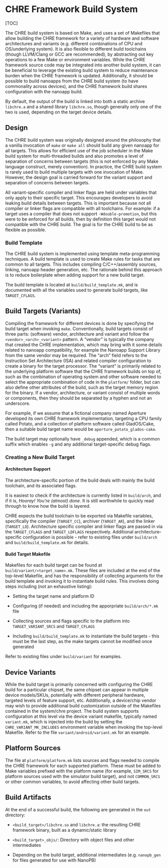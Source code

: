 # CHRE Framework Build System

[TOC]

The CHRE build system is based on Make, and uses a set of Makefiles that allow
building the CHRE framework for a variety of hardware and software architectures
and variants (e.g. different combinations of CPU and OS/underlying system). It
is also flexible to different build toolchains (though LLVM/Clang or GCC are
recommended), by abstracting out key operations to a few Make or environment
variables. While the CHRE framework source code may be integrated into another
build system, it can be beneficial to leverage the existing build system to
reduce maintenance burden when the CHRE framework is updated. Additionally, it
should be possible to build nanoapps from the CHRE build system (to have
commonality across devices), and the CHRE framework build shares configuration
with the nanoapp build.

By default, the output of the build is linked into both a static archive
`libchre.a` and a shared library `libchre.so`, though generally only one of the
two is used, depending on the target device details.

## Design

The CHRE build system was originally designed around the philosophy that a
vanilla invocation of `make` or `make all` should build any given nanoapp for
all targets. This allows for efficient use of the job scheduler in the Make
build system for multi-threaded builds and also promotes a level of separation
of concerns between targets (this is not enforced by any Make language
construct, merely convention). In practice, the CHRE build system is rarely used
to build multiple targets with one invocation of Make. However, the design goal
is carried forward for the variant support and separation of concerns between
targets.

All variant-specific compiler and linker flags are held under variables that
only apply to their specific target. This encourages developers to avoid leaking
build details between targets. This is important because not all compiler or
linker flags are compatible with all toolchains. For example: if a target uses a
compiler that does not support `-Wdouble-promotion`, but this were to be
enforced for all builds, then by definition this target would not compatible
with the CHRE build. The goal is for the CHRE build to be as flexible as
possible.

### Build Template

The CHRE build system is implemented using template meta-programming techniques.
A build template is used to create Make rules for tasks that are common to all
targets. This includes compiling C/C++/assembly sources, linking, nanoapp header
generation, etc. The rationale behind this approach is to reduce boilerplate
when adding support for a new build target.

The build template is located at `build/build_template.mk`, and is documented
with all the variables used to generate build targets, like `TARGET_CFLAGS`.

## Build Targets (Variants)

Compiling the framework for different devices is done by specifying the build
target when invoking `make`. Conventionally, build targets consist of three
parts: (software) vendor, architecture and variant and follow the
`<vendor>_<arch>_<variant>` pattern. A “vendor” is typically the company that
created the CHRE implementation, which may bring with it some details related to
nanoapp compatibility, for example the Nanoapp Support Library from the same
vendor may be required. The “arch” field refers to the Instruction Set
Architecture (ISA) and related compiler configuration to create a binary for the
target processor. The “variant” is primarily related to the underlying platform
software that the CHRE framework builds on top of, such as the combination of
operating system and other software needed to select the appropriate combination
of code in the `platform/` folder, but can also define other attributes of the
build, such as the target memory region for the binary. If a vendor,
architecture, or variant consist of multiple words or components, then they
should be separated by a hyphen and not an underscore.

For example, if we assume that a fictional company named Aperture developed its
own CHRE framework implementation, targeting a CPU family called Potato, and a
collection of platform software called GladOS/Cake, then a suitable build target
name would be `aperture_potato_glados-cake`.

The build target may optionally have `_debug` appended, which is a common suffix
which enables `-g` and any additional target-specific debug flags.

### Creating a New Build Target

#### Architecture Support

The architecture-specific portion of the build deals with mainly the build
toolchain, and its associated flags.

It is easiest to check if the architecture is currently listed in `build/arch`,
and if it is, _Hooray! You're (almost) done_. It is still worthwhile to quickly
read through to know how the build is layered.

CHRE expects the build toolchain to be exported via Makefile variables,
specifically the compiler (`TARGET_CC`), archiver (`TARGET_AR`), and the linker
(`TARGET_LD`). Architecture specific compiler and linker flags are passed in via
the `TARGET_CFLAGS` and `TARGET_LDFLAGS` respectively. Additional
architecture-specific configuration is possible - refer to existing files under
`build/arch` and `build/build_template.mk` for details.

#### Build Target Makefile

Makefiles for each build target can be found at
`build/variant/<target_name>.mk`. These files are included at the end of the
top-level Makefile, and has the responsibility of collecting arguments for the
build template and invoking it to instantiate build rules. This involves doing
steps including (not an exhaustive listing):

* Setting the target name and platform ID

* Configuring (if needed) and including the apporpriate `build/arch/*.mk` file

* Collecting sources and flags specific to the platform into
  `TARGET_VARIANT_SRCS` and `TARGET_CFLAGS`

* Including `build/build_template.mk` to instantiate the build targets - this
  must be the last step, as the make targets cannot be modified once generated

Refer to existing files under `build/variant` for examples.

## Device Variants

While the build target is primarily concerned with configuring the CHRE build
for a particular chipset, the same chipset can appear in multiple device
models/SKUs, potentially with different peripheral hardware, targeted levels of
feature support, etc. Additionally, a device/chip vendor may wish to provide
additional build customization outside of the Makefiles contained in the
system/chre project. The build system supports configuration at this level via
the device variant makefile, typically named `variant.mk`, which is injected
into the build by setting the `CHRE_VARIANT_MK_INCLUDES` environment variable
when invoking the top-level Makefile. Refer to the file
`variant/android/variant.mk` for an example.

## Platform Sources

The file at `platform/platform.mk` lists sources and flags needed to compile the
CHRE framework for each supported platform. These must be added to Make
variables prefixed with the platform name (for example, `SIM_SRCS` for platform
sources used with the simulator build target), and not `COMMON_SRCS` or other
common variables, to avoid affecting other build targets.

## Build Artifacts

At the end of a successful build, the following are generated in the `out`
directory:

* `<build_target>/libchre.so` and `libchre.a`: the resulting CHRE framework
  binary, built as a dynamic/static library

* `<build_target>_objs/`: Directory with object files and other intermediates

* Depending on the build target, additional intermediates (e.g. `nanopb_gen` for
  files generated for use with NanoPB)
